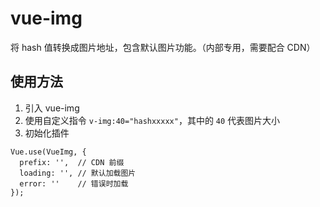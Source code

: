 # vue-img

将 hash 值转换成图片地址，包含默认图片功能。（内部专用，需要配合 CDN）  

## 使用方法

1. 引入 vue-img
2. 使用自定义指令 `v-img:40="hashxxxxx"`，其中的 `40` 代表图片大小
3. 初始化插件

```
Vue.use(VueImg, {
  prefix: '',  // CDN 前缀
  loading: '', // 默认加载图片
  error: ''    // 错误时加载
});
```